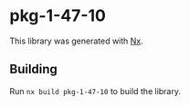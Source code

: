 # pkg-1-47-10

This library was generated with [Nx](https://nx.dev).

## Building

Run `nx build pkg-1-47-10` to build the library.
